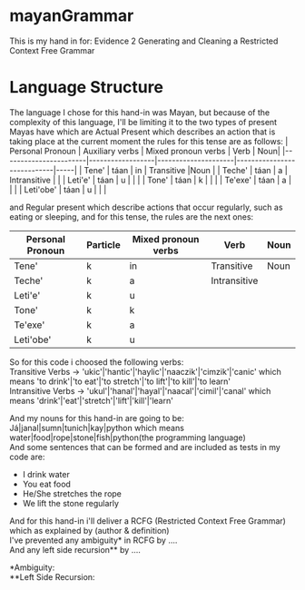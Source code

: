 # mayanGrammar
This is my hand in for:  Evidence 2 Generating and Cleaning a Restricted Context Free Grammar 

# Language Structure 
The language I chose for this hand-in was Mayan, but because of the complexity of this language, I'll be limiting it to the two types of present Mayas have which are Actual Present which describes an action that is taking place at the current moment the rules for this tense are as follows:
| Personal Pronoun     | Auxiliary verbs   | Mixed pronoun verbs | Verb                       | Noun|
|-----------------------|------------------|---------------------|----------------------------|-----|
| Tene'                 | táan             | in                  |   Transitive               |Noun |
| Teche'                | táan             | a                   |   Intransitive             |     |
| Leti'e'               | táan             | u                   |                            |     |
| Tone'                 | táan             | k                   |                            |     |
| Te'exe'               | táan             | a                   |                            |     |
| Leti'obe'             | táan             | u                   |                            |     |

and  Regular present which describe actions that occur regularly, such as eating or sleeping, and for this tense, the rules are the next ones:

| Personal Pronoun      | Particle        | Mixed pronoun verbs | Verb                       | Noun |
|-----------------------|-----------------|---------------------|----------------------------|------|
| Tene'                 | k               | in                  |   Transitive               | Noun |
| Teche'                | k               | a                   |   Intransitive             |      |
| Leti'e'               | k               | u                   |                            |      |
| Tone'                 | k               | k                   |                            |      |
| Te'exe'               | k               | a                   |                            |      | 
| Leti'obe'             | k               | u                   |                            |      |
  
So for this code i choosed the following verbs: <br />
Transitive Verbs -> 'ukic'|'hantic'|'haylic'|'naaczik'|'cimzik'|'canic' which means 'to drink'|'to eat'|'to stretch'|'to lift'|'to kill'|'to learn' <br />
Intransitive Verbs -> 'ukul'|'hanal'|'hayal'|'naacal'|'cimil'|'canal' which means 'drink'|'eat'|'stretch'|'lift'|'kill'|'learn' <br />

And my nouns for this hand-in are going to be: <br />
Já|janal|sumn|tunich|kay|python which means water|food|rope|stone|fish|python(the programming language) <br />
And some sentences that can be formed and are included as tests in my code are:
* I drink water
*  You eat food
* He/She stretches the rope
* We lift the stone regularly





And for this hand-in i'll deliver a RCFG (Restricted Context Free Grammar) which as explained by (author & definition) <br />
I've prevented any ambiguity* in RCFG by ....  <br />
And any left side recursion** by  .... <br />

*Ambiguity: <br />
**Left Side Recursion: <br />
